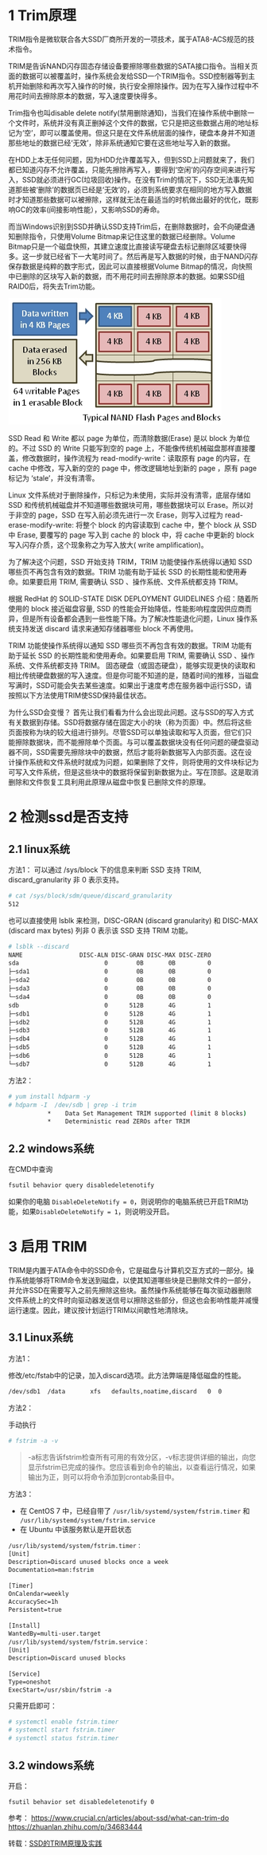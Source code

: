 # 1 Trim原理

TRIM指令是微软联合各大SSD厂商所开发的一项技术，属于ATA8-ACS规范的技术指令。

TRIM是告诉NAND闪存固态存储设备要擦除哪些数据的SATA接口指令。当相关页面的数据可以被覆盖时，操作系统会发给SSD一个TRIM指令。SSD控制器等到主机开始删除和再次写入操作的时候，执行安全擦除操作。因为在写入操作过程中不用花时间去擦除原本的数据，写入速度要快得多。

Trim指令也叫disable delete notify(禁用删除通知)，当我们在操作系统中删除一个文件时，系统并没有真正删掉这个文件的数据，它只是把这些数据占用的地址标记为‘空’，即可以覆盖使用。但这只是在文件系统层面的操作，硬盘本身并不知道那些地址的数据已经‘无效’，除非系统通知它要在这些地址写入新的数据。

在HDD上本无任何问题，因为HDD允许覆盖写入，但到SSD上问题就来了，我们都已知道闪存不允许覆盖，只能先擦除再写入，要得到‘空闲’的闪存空间来进行写入，SSD就必须进行GC(垃圾回收)操作。在没有Trim的情况下，SSD无法事先知道那些被‘删除’的数据页已经是‘无效’的，必须到系统要求在相同的地方写入数据时才知道那些数据可以被擦除，这样就无法在最适当的时机做出最好的优化，既影响GC的效率(间接影响性能），又影响SSD的寿命。

而当Windows识别到SSD并确认SSD支持Trim后，在删除数据时，会不向硬盘通知删除指令，只使用Volume Bitmap来记住这里的数据已经删除。Volume Bitmap只是一个磁盘快照，其建立速度比直接读写硬盘去标记删除区域要快得多。这一步就已经省下一大笔时间了。然后再是写入数据的时候，由于NAND闪存保存数据是纯粹的数字形式，因此可以直接根据Volume Bitmap的情况，向快照中已删除的区块写入新的数据，而不用花时间去擦除原本的数据。如果SSD组RAID0后，将失去Trim功能。

![trim](../../img/trim.png)

SSD Read 和 Write 都以 page 为单位，而清除数据(Erase) 是以 block 为单位的。不过 SSD 的 Write 只能写到空的 page 上，不能像传统机械磁盘那样直接覆盖，修改数据时，操作流程为 read-modify-write：读取原有 page 的内容，在 cache 中修改，写入新的空的 page 中，修改逻辑地址到新的 page ，原有 page 标记为 ‘stale’，并没有清零。

Linux 文件系统对于删除操作，只标记为未使用，实际并没有清零，底层存储如 SSD 和传统机械磁盘并不知道哪些数据块可用，哪些数据块可以 Erase。所以对于非空的 page，SSD 在写入前必须先进行一次 Erase，则写入过程为 read-erase-modify-write: 将整个 block 的内容读取到 cache 中，整个 block 从 SSD 中 Erase, 要覆写的 page 写入到 cache 的 block 中，将 cache 中更新的 block 写入闪存介质，这个现象称之为写入放大( write amplification)。

为了解决这个问题，SSD 开始支持 TRIM，TRIM 功能使操作系统得以通知 SSD 哪些页不再包含有效的数据。TRIM 功能有助于延长 SSD 的长期性能和使用寿命。如果要启用 TRIM, 需要确认 SSD 、操作系统、文件系统都支持 TRIM。

根据 RedHat 的 SOLID-STATE DISK DEPLOYMENT GUIDELINES 介绍：随着所使用的 block 接近磁盘容量, SSD 的性能会开始降低，性能影响程度因供应商而异，但是所有设备都会遇到一些性能下降。为了解决性能退化问题，Linux 操作系统支持发送 discard 请求来通知存储器哪些 block 不再使用。

TRIM 功能使操作系统得以通知 SSD 哪些页不再包含有效的数据。TRIM 功能有助于延长 SSD 的长期性能和使用寿命。如果要启用 TRIM, 需要确认 SSD 、操作系统、文件系统都支持 TRIM。
固态硬盘（或固态硬盘），能够实现更快的读取和相比传统硬盘数据的写入速度。但是你可能不知道的是，随着时间的推移，当磁盘写满时，SSD可能会失去某些速度。如果出于速度考虑在服务器中运行SSD，请按照以下方法使用TRIM使SSD保持最佳状态。

为什么SSD会变慢？
首先让我们看看为什么会出现此问题。这与SSD的写入方式有关数据到存储。SSD将数据存储在固定大小的块（称为页面）中。然后将这些页面按称为块的较大组进行排列。尽管SSD可以单独读取和写入页面，但它们只能擦除数据块，而不能擦除单个页面。与可以覆盖数据块没有任何问题的硬盘驱动器不同，SSD需要先擦除块中的数据，然后才能将新数据写入内部页面。这在设计操作系统和文件系统时就成为问题，如果删除了文件，则将使用的文件块标记为可写入文件系统，但是这些块中的数据将保留到新数据为止。写在顶部。这是取消删除和文件恢复工具利用此原理从磁盘中恢复已删除文件的原理。

# 2 检测ssd是否支持

## 2.1 linux系统

方法1：
可以通过 /sys/block 下的信息来判断 SSD 支持 TRIM, discard_granularity 非 0 表示支持。
```bash
# cat /sys/block/sdm/queue/discard_granularity
512
```
也可以直接使用 lsblk 来检测，DISC-GRAN (discard granularity) 和 DISC-MAX (discard max bytes) 列非 0 表示该 SSD 支持 TRIM 功能。
```bash
# lsblk --discard
NAME                DISC-ALN DISC-GRAN DISC-MAX DISC-ZERO
sda                        0        0B       0B         0
├─sda1                     0        0B       0B         0
├─sda2                     0        0B       0B         0
├─sda3                     0        0B       0B         0
└─sda4                     0        0B       0B         0
sdb                        0      512B       4G         1
├─sdb1                     0      512B       4G         1
├─sdb2                     0      512B       4G         1
├─sdb3                     0      512B       4G         1
├─sdb4                     0      512B       4G         1
├─sdb5                     0      512B       4G         1
├─sdb6                     0      512B       4G         1
└─sdb7                     0      512B       4G         1
```
方法2：
```bash
# yum install hdparm -y
# hdparm -I  /dev/sdb | grep -i trim
           *    Data Set Management TRIM supported (limit 8 blocks)
           *    Deterministic read ZEROs after TRIM
```
## 2.2 windows系统

在CMD中查询
```bash
fsutil behavior query disabledeletenotify
```
如果你的电脑 `DisableDeleteNotify = 0`，则说明你的电脑系统已开启TRIM功能，如果`DisableDeleteNotify = 1`，则说明没开启。

# 3 启用 TRIM

TRIM是内置于ATA命令中的SSD命令，它是磁盘与计算机交互方式的一部分。操作系统能够将TRIM命令发送到磁盘，以使其知道哪些块是已删除文件的一部分，并允许SSD在需要写入之前先擦除这些块。虽然操作系统能够在每次驱动器删除文件系统上的文件时向驱动器发送信号以擦除这些部分，但这也会影响性能并减慢运行速度。因此，建议按计划运行TRIM以间歇性地清除块。

## 3.1 Linux系统

方法1：

修改/etc/fstab中的记录，加入discard选项。此方法弊端是降低磁盘的性能。
```bash
/dev/sdb1  /data       xfs   defaults,noatime,discard   0  0
```
方法2：

手动执行
```bash
# fstrim -a -v
```
> -a标志告诉fstrim检查所有可用的有效分区，-v标志提供详细的输出，向您显示fstrim已完成的操作。您应该看到命令的输出，以查看运行情况，如果输出为正，则可以将命令添加到crontab条目中。

方法3：

- 在 CentOS 7 中，已经自带了 `/usr/lib/systemd/system/fstrim.timer` 和 `/usr/lib/systemd/system/fstrim.service`
- 在 Ubuntu 中该服务默认是开启状态
```
/usr/lib/systemd/system/fstrim.timer：
[Unit]
Description=Discard unused blocks once a week
Documentation=man:fstrim

[Timer]
OnCalendar=weekly
AccuracySec=1h
Persistent=true

[Install]
WantedBy=multi-user.target
/usr/lib/systemd/system/fstrim.service：
[Unit]
Description=Discard unused blocks

[Service]
Type=oneshot
ExecStart=/usr/sbin/fstrim -a
```
只需开启即可：
```bash
# systemctl enable fstrim.timer
# systemctl start fstrim.timer
# systemctl status fstrim.timer
```
## 3.2 windows系统

开启：
```
fsutil behavior set disabledeletenotify 0
```
参考：
https://www.crucial.cn/articles/about-ssd/what-can-trim-do
https://zhuanlan.zhihu.com/p/34683444

转载：[SSD的TRIM原理及实践](https://blog.csdn.net/wylfengyujiancheng/article/details/120435464)